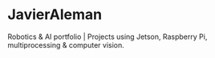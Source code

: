 # JavierAleman
Robotics &amp; AI portfolio | Projects using Jetson, Raspberry Pi, multiprocessing &amp; computer vision.
